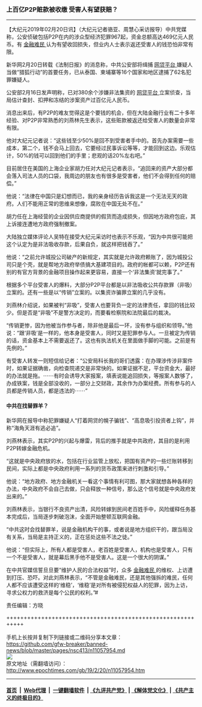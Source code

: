 ### 上百亿P2P赃款被收缴 受害人有望获赔？
------------------------

<p>
 【大纪元2019年02月20日讯】（大纪元记者骆亚、周慧心采访报导）中共党媒称，公安侦破包括P2P在内的涉众型经济犯罪967起，资金总额高达469亿元人民币。有
 <a href="http://www.epochtimes.com/gb/tag/%E9%87%91%E8%9E%8D%E9%9A%BE%E6%B0%91.html">
  金融难民
 </a>
 认为有望收回损失，但业内人士表示返还受害人的钱恐怕非常有限。
</p>
<p>
 新华网2月20日转载《法制日报》的消息称，中共公安部将缉捕
 <a href="http://www.epochtimes.com/gb/tag/%E7%BD%91%E8%B4%B7%E5%B9%B3%E5%8F%B0.html">
  网贷平台
 </a>
 嫌疑人当做“猎狐行动”的首要任务，已从泰国、柬埔寨等16个国家和地区逮捕了62名犯罪嫌疑人。
</p>
<p>
 公安部2月16日发声明称，已对380余个涉嫌非法集资的
 <a href="http://www.epochtimes.com/gb/tag/%E7%BD%91%E8%B4%B7%E5%B9%B3%E5%8F%B0.html">
  网贷平台
 </a>
 立案侦查，当局估计查封、扣押和冻结的涉案资产过百亿元人民币。
</p>
<p>
 消息出来后，有P2P的难友觉得这是个要钱的机会，但在大陆金融行业有二十多年经验、对P2P非常熟悉的刘燕林先生表示，这些赃款被返还给受害人的数量会非常有限。
</p>
<p>
 他对大纪元记者说：“这些钱至少50%是回不到受害者手中的。首先办案需要一些成本，第二个，钱不会马上回去，它要经过民事诉讼等等，才能回到这边。乐观估计，50%的钱可以回到他们的手里；悲观的话20%左右吧。”
</p>
<p>
 目前居住在美国的上海企业家胡力任对大纪元记者表示，“追回来的资产大部分都会落入司法人员的口袋，我周边的朋友也有很多是受害者，他们不会得到任何的赔偿。”
</p>
<p>
 他说：“法律在中国只是幻想而已，我的亲身经历告诉我这是一个无法无天的政府。人们不能用正常的思维来想像，腐败在中国无处不在。”
</p>
<p>
 胡力任在上海经营的企业因供应商提供的假货而造成损失，但因地方政府包庇，其上诉接连遭地方政府强制撤案。
</p>
<p>
 大陆独立媒体评论人吴特在接受大纪元采访时也表示不乐观，“因为中共很可能把这个认定为是非法吸收存款，后果自负，就这样把钱吞了。”
</p>
<p>
 他说：“之前允许城投公司破产的新规定，其实就是允许政府赖账了，因为城投公司只是个壳，就是帮地方政府举债搞大基建项目的。政府的帐都可以赖，P2P还有别的有官方背景的金融项目操作起来更容易，直接一个‘非法集资’就完事了。”
</p>
<p>
 根据多个平台受害人的爆料，大部分P2P平台都是以非法吸收公共存款罪（非吸）立案的。还有一些是以“传销”立案的。以集资诈骗罪立案的几乎没有。
</p>
<p>
 刘燕林介绍说，如果被判“非吸”，受害人也要背负一定的法律责任，拿回的钱比较少。但是否是“非吸”不是警方决定的，而要看检察院和法院最后的裁决。
</p>
<p>
 “传销更惨，因为他被当作参与者，除非他是最后一环，没有参与组织和领导。”他说：“跟‘非吸’是一样的，他本身是受害人，同时又是犯罪参与人。一旦被定为传销的话，资金基本上不需要返还了。这也有执法机关在里面做手脚的可能。之前是有先例的。”
</p>
<p>
 有受害人转发一则短信给记者：“公安局科长我的哥们透露：在办理涉传涉非案件时，如果证据确凿，向检查院递交是非常快的。如果证据不足，平台资金大，最好的办法就是拖。⋯⋯有时会诱导大家报案，填表说能追回损失，等报案人数够了，办成铁案，钱是全部没收的，一部分上交财政，其余作为办案经费。所有参与的人员都是传销人员，都是违法的⋯⋯”
</p>
<h4>
 中共在找替罪羊？
</h4>
<p>
 新华网在报导中称犯罪嫌疑人“打着网贷的幌子骗钱”、“高息吸引投资者上钩”，并称“海角天涯有逃必追”。
</p>
<p>
 刘燕林表示，其实P2P的兴起与爆雷，背后的推手就是中共政府，其目的是利用P2P转嫁金融危机。
</p>
<p>
 “这就是中央政府放的水，包括在行业监管上放松，把国有资产的一些烂账转移到民间，实际上都是中央政府利用一系列的货币政策来进行刺激和引导。”
</p>
<p>
 他说：“地方政府、地方金融机关一看这个事情有利可图，那大家就想各种各样的办法，中央政府不会自己去做，只会释放一种信号，那么这个信号就是中央政府发出来的。”
</p>
<p>
 刘燕林表示，当银行不良资产出清，风险转嫁到民间老百姓手中，风险缓释任务基本完成后，当局逐步刺破泡沫，全面开始整顿互联网金融。
</p>
<p>
 “中共这时会找替罪羊，说是金融机构干的事，或者说是地方组织干的，跟当局没有关系，当局是主持正义的，正在惩处这些不法之徒。”
</p>
<p>
 他说：“但实际上，所有人都是受害人，老百姓是受害人，机构也是受害人，只有一个不是受害人，就是幕后黑手他不是受害人。这是一个很大的阴谋。”
</p>
<p>
 在中共官媒信誓旦旦要“维护人民的合法权益”时，众多
 <a href="http://www.epochtimes.com/gb/tag/%E9%87%91%E8%9E%8D%E9%9A%BE%E6%B0%91.html">
  金融难民
 </a>
 的维权、上访遭到打压、恐吓。对此刘燕林表示，“不管是金融难民，还是其他强拆的难民，任何人都不应该遭受这样的‘维稳’，‘维稳’是对所有被侵犯权益人的犯罪，因为上访，寻求公权力的救济是每个公民的权利。”#
</p>
<p>
 责任编辑：方晓
</p>

+++++++++++++++++++++++++++++++++++++++++++++++++++++++++++<br/><br/>
手机上长按并复制下列链接或二维码分享本文章：<br/>
https://github.com/gfw-breaker/banned-news/blob/master/pages/nsc413/n11057954.md <br/>
<a href='https://github.com/gfw-breaker/banned-news/blob/master/pages/nsc413/n11057954.md'><img src='https://github.com/gfw-breaker/banned-news/blob/master/pages/nsc413/n11057954.md.png'/></a> <br/>
原文地址（需翻墙访问）：http://www.epochtimes.com/gb/19/2/20/n11057954.htm


------------------------
#### [首页](https://github.com/gfw-breaker/banned-news/blob/master/README.md) &nbsp;|&nbsp; [Web代理](https://github.com/labour-camp/helloworld) &nbsp;|&nbsp; [一键翻墙软件](https://github.com/gfw-breaker/nogfw/blob/master/README.md) &nbsp;| [《九评共产党》](https://github.com/gfw-breaker/9ping.md/blob/master/README.md#九评之一评共产党是什么) | [《解体党文化》](https://github.com/gfw-breaker/jtdwh.md/blob/master/README.md) | [《共产主义的终极目的》](https://github.com/gfw-breaker/gczydzjmd.md/blob/master/README.md)

